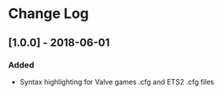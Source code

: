 # Change Log

## [1.0.0] - 2018-06-01
### Added
- Syntax highlighting for Valve games .cfg and ETS2 .cfg files
